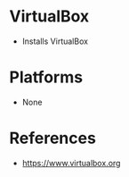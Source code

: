 # VirtualBox

- Installs VirtualBox

# Platforms

- None

# References

- https://www.virtualbox.org
